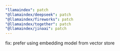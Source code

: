 ```yaml
---
"llamaindex": patch
"@llamaindex/deepseek": patch
"@llamaindex/fireworks": patch
"@llamaindex/together": patch
"@llamaindex/jinaai": patch
---
```


fix: prefer using embedding model from vector store
